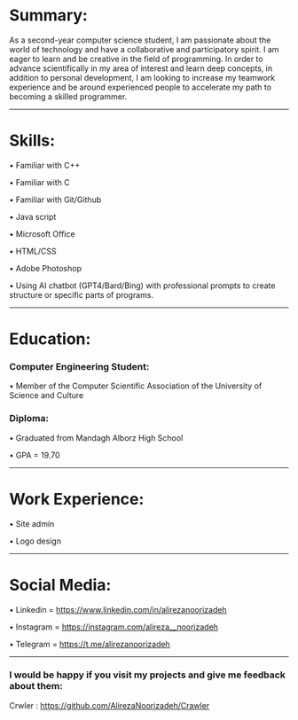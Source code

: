 # Summary:

As a second-year computer science student, I am passionate about the world of technology and have a collaborative and participatory spirit. I am eager to learn and be creative in the field of programming. In order to advance scientifically in my area of interest and learn deep concepts, in addition to personal development, I am looking to increase my teamwork experience and be around experienced people to accelerate my path to becoming a skilled programmer.

__________________

# Skills:


•	Familiar with C++

•	Familiar with C

•	Familiar with Git/Github

•	Java script

•	Microsoft Office

•	HTML/CSS

•	Adobe Photoshop

•	Using AI chatbot (GPT4/Bard/Bing) with professional prompts to create structure or specific parts of programs.

__________________

# Education:


### Computer Engineering Student:
• Member of the Computer Scientific Association of the University of Science and Culture
  
### Diploma:
•	Graduated from Mandagh Alborz High School
  
•	GPA = 19.70
  
__________________

# Work Experience:


•	Site admin

•	Logo design

__________________

# Social Media:


•	Linkedin = https://www.linkedin.com/in/alirezanoorizadeh

•	Instagram = https://instagram.com/alireza__noorizadeh

•	Telegram = https://t.me/alirezanoorizadeh

__________________

### I would be happy if you visit my projects and give me feedback about them:

Crwler : https://github.com/AlirezaNoorizadeh/Crawler
